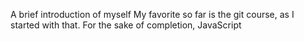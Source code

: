 A brief introduction of myself
My favorite so far is the git course, as I started with that. For the sake of completion, JavaScript